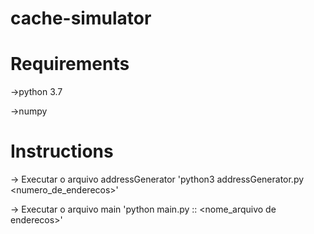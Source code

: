 # cache-simulator
# Requirements
->python 3.7

->numpy

# Instructions
-> Executar o arquivo addressGenerator 'python3 addressGenerator.py <numero_de_enderecos>'

-> Executar o arquivo main 'python main.py <nsets>:<bsize>:<assoc> <nome_arquivo de enderecos>'
